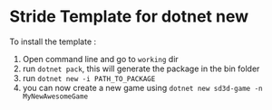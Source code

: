# Stride Template for dotnet new

To install the template : 

1. Open command line and go to `working` dir
2. run `dotnet pack`, this will generate the package in the bin folder
3. run `dotnet new -i PATH_TO_PACKAGE`
4. you can now create a new game using `dotnet new sd3d-game -n MyNewAwesomeGame`